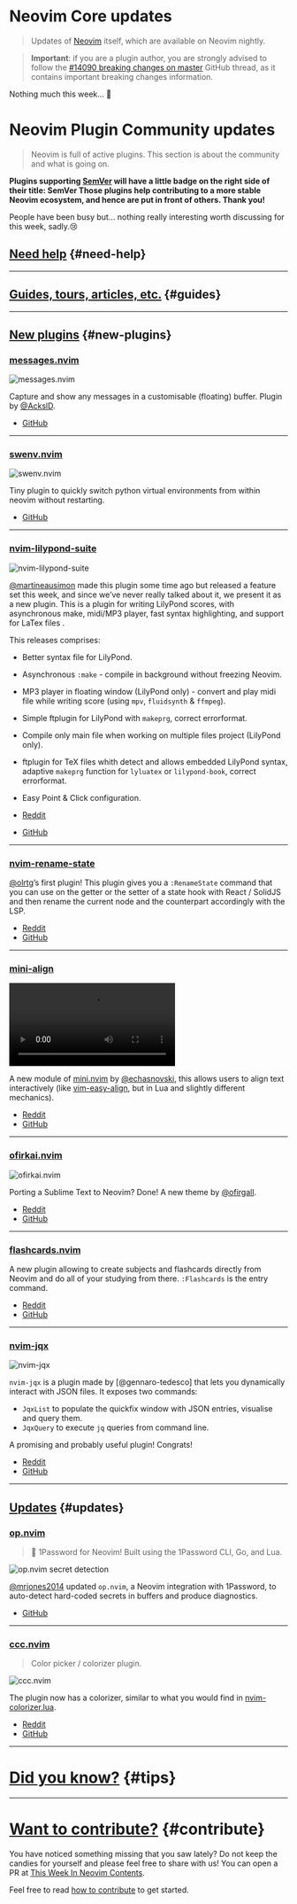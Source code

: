 # Neovim Core updates

> Updates of [Neovim](https://neovim.org) itself, which are available on Neovim nightly.

> **Important**: if you are a plugin author, you are strongly advised to follow the
> [#14090 breaking changes on master](https://github.com/neovim/neovim/issues/14090) GitHub thread, as it contains
> important breaking changes information.

Nothing much this week… 🤷

# Neovim Plugin Community updates

> Neovim is full of active plugins. This section is about the community and what is going on.

**Plugins supporting [SemVer](https://semver.org) will have a little badge on the right side of their title:
<span class="has-text-grey">SemVer</span> <span class="icon has-text-warning"><span class="fa-solid fa-star"></span></span>
Those plugins help contributing to a more stable Neovim ecosystem, and hence are put in front of others. Thank you!**

People have been busy but… nothing really interesting worth discussing for this week, sadly.😢

## [Need help](#need-help) {#need-help}

---

## [Guides, tours, articles, etc.](#guides) {#guides}

---

## [New plugins](#new-plugins) {#new-plugins}

<h3 id="new-messages.nvim">
  <a href="#new-messages.nvim">
    <span class="icon-text">
      <span class="icon">
        <i class="fa-solid fa-book"></i>
      </span>
      <span>messages.nvim</span>
    </span>
  </a>
</h3>

![messages.nvim](https://user-images.githubusercontent.com/23341710/190900297-3914fddd-cf39-49b1-b870-642b80b389f1.png)

Capture and show any messages in a customisable (floating) buffer. Plugin by [@AckslD].

- [GitHub](https://github.com/AckslD/messages.nvim)

---

<h3 id="new-swenv.nvim">
  <a href="#new-swenv.nvim">
    <span class="icon-text">
      <span class="icon">
        <i class="fa-solid fa-book"></i>
      </span>
      <span>swenv.nvim</span>
    </span>
  </a>
</h3>

![swenv.nvim](https://user-images.githubusercontent.com/23341710/191020632-543e8118-4eea-4964-8d59-1556836b929f.png)

Tiny plugin to quickly switch python virtual environments from within neovim without restarting.

- [GitHub](https://github.com/AckslD/swenv.nvim)

---

<h3 id="new-nvim-lilypond-suite">
  <a href="#new-nvim-lilypond-suite">
    <span class="icon-text">
      <span class="icon">
        <i class="fa-solid fa-book"></i>
      </span>
      <span>nvim-lilypond-suite</span>
    </span>
  </a>
</h3>

![nvim-lilypond-suite](https://user-images.githubusercontent.com/89019438/191845626-4ba6224c-46c3-484f-a355-5cf10a66889f.png)

[@martineausimon] made this plugin some time ago but released a feature set this week, and since we’ve never really
talked about it, we present it as a new plugin. This is a plugin for writing LilyPond scores, with asynchronous make,
midi/MP3 player, fast syntax highlighting, and support for LaTex files .

This releases comprises:

- Better syntax file for LilyPond.
- Asynchronous `:make` - compile in background without freezing Neovim.
- MP3 player in floating window (LilyPond only) - convert and play midi file while writing score (using `mpv`, `fluidsynth` & `ffmpeg`).
- Simple ftplugin for LilyPond with `makeprg`, correct errorformat.
- Compile only main file when working on multiple files project (LilyPond only).
- ftplugin for TeX files whith detect and allows embedded LilyPond syntax, adaptive `makeprg` function for `lyluatex` or `lilypond-book`, correct errorformat.
- Easy Point & Click configuration.

- [Reddit](https://www.reddit.com/r/neovim/comments/xlupdc/nvimlilypondsuite_write_and_play_music_scores_in/)
- [GitHub](https://github.com/martineausimon/nvim-lilypond-suite)

---

<h3 id="new-nvim-rename-state">
  <a href="#new-nvim-rename-state">
    <span class="icon-text">
      <span class="icon">
        <i class="fa-solid fa-book"></i>
      </span>
      <span>nvim-rename-state</span>
    </span>
  </a>
</h3>

[@olrtg]’s first plugin! This plugin gives you a `:RenameState` command that you can use on the getter or the setter of
a state hook with React / SolidJS and then rename the current node and the counterpart accordingly with the LSP.

- [Reddit](https://www.reddit.com/r/neovim/comments/xligrw/i_made_a_plugin_to_rename_the_getter_and_setter/)
- [GitHub](https://github.com/olrtg/nvim-rename-state)

---

<h3 id="new-mini-align">
  <a href="#new-mini-align">
    <span class="icon-text">
      <span class="icon">
        <i class="fa-solid fa-book"></i>
      </span>
      <span>mini-align</span>
    </span>
  </a>
</h3>

![mini-align](https://user-images.githubusercontent.com/24854248/191686791-2c8b345a-2bcc-4de7-a065-5e7a36e2eb1a.mp4)

A new module of [mini.nvim](https://github.com/echasnovski/mini.nvim) by [@echasnovski], this allows users to align
text interactively (like [vim-easy-align](https://github.com/junegunn/vim-easy-align), but in Lua and slightly different
mechanics).

- [Reddit](https://www.reddit.com/r/neovim/comments/xkzg7z/minialign_align_text_interactively_like/)
- [GitHub](https://github.com/echasnovski/mini.nvim/blob/main/readmes/mini-align.md)

---

<h3 id="new-ofirkai.nvim">
  <a href="#new-ofirkai.nvim">
    <span class="icon-text">
      <span class="icon">
        <i class="fa-solid fa-book"></i>
      </span>
      <span>ofirkai.nvim</span>
    </span>
  </a>
</h3>

![ofirkai.nvim](https://user-images.githubusercontent.com/506592/192094134-1b872330-c52f-4cc9-b727-78d08779b051.png)

Porting a Sublime Text to Neovim? Done! A new theme by [@ofirgall].

- [Reddit](https://www.reddit.com/r/neovim/comments/xkto67/ofirkainvim_monokai_theme_that_looks_like_sublime/)
- [GitHub](https://github.com/ofirgall/ofirkai.nvim)

---

<h3 id="new-flashcards.nvim">
  <a href="#new-flashcards.nvim">
    <span class="icon-text">
      <span class="icon">
        <i class="fa-solid fa-book"></i>
      </span>
      <span>flashcards.nvim</span>
    </span>
  </a>
</h3>

A new plugin allowing to create subjects and flashcards directly from Neovim and do all of your studying from there.
`:Flashcards` is the entry command.

- [Reddit](https://www.reddit.com/r/neovim/comments/xkkl5p/flashcardsnvim_neovim_plugin_for_creating_and/)
- [GitHub](https://github.com/alex-laycalvert/flashcards.nvim)

---

<h3 id="new-nvim-jqx">
  <a href="#new-nvim-jqx">
    <span class="icon-text">
      <span class="icon">
        <i class="fa-solid fa-book"></i>
      </span>
      <span>nvim-jqx</span>
    </span>
  </a>
</h3>

![nvim-jqx](https://user-images.githubusercontent.com/15387611/113495463-4bd24500-94f2-11eb-88b5-64c1ee965886.gif)

`nvim-jqx` is a plugin made by [@gennaro-tedesco] that lets you dynamically interact with JSON files. It exposes two
commands:

- `JqxList` to populate the quickfix window with JSON entries, visualise and query them.
- `JqxQuery` to execute `jq` queries from command line.

A promising and probably useful plugin! Congrats!

- [Reddit](https://www.reddit.com/r/neovim/comments/xkbfid/nvimjqx_release_v010_browse_and_preview_json/)
- [GitHub](https://github.com/gennaro-tedesco/nvim-jqx)

---

## [Updates](#updates) {#updates}

<h3 id="update-battery.nvim">
  <a href="#update-op.nvim">
    <span class="icon-text">
      <span class="icon">
        <i class="fa-solid fa-book"></i>
      </span>
      <span>op.nvim</span>
    </span>
  </a>
</h3>

> 🔑 1Password for Neovim! Built using the 1Password CLI, Go, and Lua.

![op.nvim secret detection](https://user-images.githubusercontent.com/8648891/191072734-d328fc20-9fda-45ac-bffa-a2c301ec6fbe.png)

[@mrjones2014] updated `op.nvim`, a Neovim integration with 1Password, to auto-detect hard-coded secrets in buffers and produce diagnostics.

- [GitHub](https://github.com/mrjones2014/op.nvim)

---

<h3 id="update-ccc.nvim">
  <a href="#update-ccc.nvim">
    <span class="icon-text">
      <span class="icon">
        <i class="fa-solid fa-book"></i>
      </span>
      <span>ccc.nvim</span>
    </span>
  </a>
</h3>

> Color picker / colorizer plugin.

![ccc.nvim](https://user-images.githubusercontent.com/82267684/190941438-9dba6f6a-fc87-4d47-8106-bfc865913b97.png)

The plugin now has a colorizer, similar to what you would find in
[nvim-colorizer.lua](https://github.com/norcalli/nvim-colorizer.lua).

- [Reddit](https://www.reddit.com/r/neovim/comments/xk75hb/cccnvim_added_colors_highlighting/)
- [GitHub](https://github.com/uga-rosa/ccc.nvim)

---

# [Did you know?](#tips) {#tips}

---

# [Want to contribute?](#contribute) {#contribute}

You have noticed something missing that you saw lately? Do not keep the candies for yourself and please feel free to
share with us! You can open a PR at [This Week In Neovim Contents](https://github.com/phaazon/this-week-in-neovim-contents).

Feel free to read [how to contribute](https://github.com/phaazon/this-week-in-neovim-contents#how-to-contribute)
to get started.

[@AckslD]: https://github.com/AckslD
[@mrjones2014]: https.//github.com/mrjones2014
[@martineausimon]: https://github.com/martineausimon
[@olrtg]: https://github.com/olrtg
[@echasnovski]: https://github.com/echasnovski
[@ofirgall]: https://github.com/ofirgall
[@alex-laycalvert]: https://github.com/alex-laycalvert
